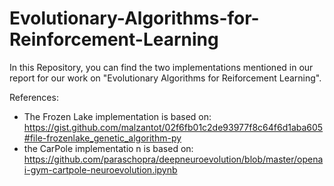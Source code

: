 # Evolutionary-Algorithms-for-Reinforcement-Learning

In this Repository, you can find the two implementations mentioned in our report for our work on "Evolutionary Algorithms for Reiforcement Learning". 

References:
- The Frozen Lake implementation is based on: https://gist.github.com/malzantot/02f6fb01c2de93977f8c64f6d1aba605#file-frozenlake_genetic_algorithm-py 
- the CarPole implementatio n is based on: https://github.com/paraschopra/deepneuroevolution/blob/master/openai-gym-cartpole-neuroevolution.ipynb 

